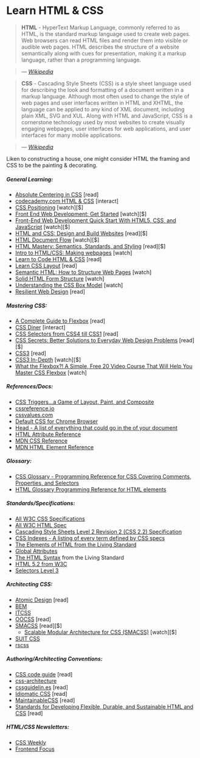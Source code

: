 # Learn HTML & CSS

> **HTML** - HyperText Markup Language, commonly referred to as HTML, is the standard markup language used to create web pages. Web browsers can read HTML files and render them into visible or audible web pages. HTML describes the structure of a website semantically along with cues for presentation, making it a markup language, rather than a programming language.

><cite>&#8212; [Wikipedia](https://en.wikipedia.org/wiki/HTML)</cite>

> **CSS** - Cascading Style Sheets (CSS) is a style sheet language used for describing the look and formatting of a document written in a markup language. Although most often used to change the style of web pages and user interfaces written in HTML and XHTML, the language can be applied to any kind of XML document, including plain XML, SVG and XUL. Along with HTML and JavaScript, CSS is a cornerstone technology used by most websites to create visually engaging webpages, user interfaces for web applications, and user interfaces for many mobile applications.

><cite>&#8212; [Wikipedia](https://en.wikipedia.org/wiki/Cascading_Style_Sheets)</cite>

Liken to constructing a house, one might consider HTML the framing and CSS to be the painting & decorating.

##### General Learning:

* [Absolute Centering in CSS](http://codepen.io/shshaw/full/gEiDt) [read]
* [codecademy.com HTML & CSS](https://www.codecademy.com/tracks/web) [interact]
* [CSS Positioning](http://www.pluralsight.com/courses/css-positioning-1834) [watch][$]
* [Front End Web Development: Get Started](http://www.pluralsight.com/courses/front-end-web-development-get-started) [watch][$]
* [Front-End Web Development Quick Start With HTML5, CSS, and JavaScript](http://www.pluralsight.com/courses/front-end-web-app-html5-javascript-css) [watch][$]
* [HTML and CSS: Design and Build Websites](https://www.amazon.com/gp/product/1118008189/?&_encoding=UTF8&tag=frontend-handbook-20&linkCode=ur2&linkId=b1c45ab715f267f7dfed8c981c14eceb&camp=1789&creative=9325) [read][$]
* [HTML Document Flow](http://www.pluralsight.com/courses/html-document-flow-1837) [watch][$]
* [HTML Mastery: Semantics, Standards, and Styling](https://www.amazon.com/gp/product/1590597656/?&_encoding=UTF8&tag=frontend-handbook-20&linkCode=ur2&linkId=a5c4eb997239ea9e57a86456cef7763c&camp=1789&creative=9325) [read][$]
* [Intro to HTML/CSS: Making webpages](https://www.khanacademy.org/computing/computer-programming/html-css) [watch]
* [Learn to Code HTML & CSS](http://learn.shayhowe.com/html-css/) [read]
* [Learn CSS Layout](http://learnlayout.com/) [read]
* [Semantic HTML: How to Structure Web Pages](https://webdesign.tutsplus.com/courses/semantic-html-how-to-structure-web-pages) [watch]
* [Solid HTML Form Structure](https://webdesign.tutsplus.com/courses/solid-html-form-structure) [watch]
* [Understanding the CSS Box Model](https://webdesign.tutsplus.com/courses/understanding-the-css-box-model) [watch]
* [Resilient Web Design](https://resilientwebdesign.com/) [read]

##### Mastering CSS:

* [A Complete Guide to Flexbox](https://css-tricks.com/snippets/css/a-guide-to-flexbox/) [read]
* [CSS Diner](http://flukeout.github.io/) [interact]
* [CSS Selectors from CSS4 till CSS1](http://css4-selectors.com/selectors/) [read]
* [CSS Secrets: Better Solutions to Everyday Web Design Problems](https://www.amazon.com/CSS-Secrets-Solutions-Everyday-Problems/dp/1449372635/?&_encoding=UTF8&tag=frontend-handbook-20&linkCode=ur2&linkId=40a9480c18839b4b2ea798aa2afafd0e&camp=1789&creative=9325) [read][$]
* [CSS3](https://developer.mozilla.org/en-US/docs/Web/CSS/CSS3) [read]
* [CSS3 In-Depth](https://frontendmasters.com/courses/css3-in-depth/) [watch][$]
* [What the Flexbox?! A Simple, Free 20 Video Course That Will Help You Master CSS Flexbox](http://flexbox.io/) [watch]

##### References/Docs:

* [CSS Triggers...a Game of Layout, Paint, and Composite](http://csstriggers.com/)
* [cssreference.io](http://cssreference.io/)
* [cssvalues.com](http://cssvalues.com/)
* [Default CSS for Chrome Browser](https://chromium.googlesource.com/chromium/blink/+/master/Source/core/css/html.css)
* [Head - A list of everything that could go in the <head> of your document](http://gethead.info/)
* [HTML Attribute Reference](https://developer.mozilla.org/en-US/docs/Web/HTML/Attributes)
* [MDN CSS Reference](https://developer.mozilla.org/en-US/docs/Web/CSS/Reference)
* [MDN HTML Element Reference](https://developer.mozilla.org/en-US/docs/Web/HTML/Element)

##### Glossary:

* [CSS Glossary - Programming Reference for CSS Covering Comments, Properties, and Selectors](https://www.codecademy.com/articles/glossary-css)
* [HTML Glossary Programming Reference for HTML elements](https://www.codecademy.com/articles/glossary-html)

##### Standards/Specifications:

* [All W3C CSS Specifications](http://www.w3.org/Style/CSS/current-work#roadmap)
* [All W3C HTML Spec](http://www.w3.org/standards/techs/html#w3c_all)
* [Cascading Style Sheets Level 2 Revision 2 (CSS 2.2) Specification](https://drafts.csswg.org/css2/)
* [CSS Indexes - A listing of every term defined by CSS specs](https://drafts.csswg.org/indexes/)
* [The Elements of HTML from the Living Standard](https://html.spec.whatwg.org/multipage/semantics.html#semantics)
* [Global Attributes](https://developer.mozilla.org/en-US/docs/Web/HTML/Global_attributes)
* [The HTML Syntax](https://html.spec.whatwg.org/multipage/syntax.html#syntax) from the Living Standard
* [HTML 5.2 from W3C](http://w3c.github.io/html/)
* [Selectors Level 3](http://www.w3.org/TR/css3-selectors/)

##### Architecting CSS:

* [Atomic Design](http://atomicdesign.bradfrost.com/) [read]
* [BEM](http://getbem.com/introduction/)
* [ITCSS](https://www.xfive.co/blog/itcss-scalable-maintainable-css-architecture/)
* [OOCSS](http://oocss.org/) [read]
* [SMACSS](https://smacss.com/) [read][$]
  * [Scalable Modular Architecture for CSS (SMACSS)](https://frontendmasters.com/courses/smacss/) [watch][$]
* [SUIT CSS](http://suitcss.github.io)
* [rscss](http://rscss.io/)

##### Authoring/Architecting Conventions:

* [CSS code guide](http://codeguide.co/#css) [read]
* [css-architecture](https://github.com/jareware/css-architecture)
* [cssguidelin.es](http://cssguidelin.es/) [read]
* [Idiomatic CSS](https://github.com/necolas/idiomatic-css) [read]
* [MaintainableCSS](http://maintainablecss.com/) [read]
* [Standards for Developing Flexible, Durable, and Sustainable HTML and CSS](http://mdo.github.io/code-guide/) [read]

##### HTML/CSS Newsletters:

* [CSS Weekly](http://css-weekly.com/archives/)
* [Frontend Focus](http://frontendfocus.co/)

















 






